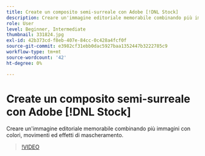 ```yaml
---
title: Create un composito semi-surreale con Adobe [!DNL Stock]
description: Creare un'immagine editoriale memorabile combinando più immagini con colori, movimenti ed effetti di mascheramento
role: User
level: Beginner, Intermediate
thumbnail: 331824.jpg
exl-id: 42b373cd-f8eb-407e-84cc-0c428a4fcf0f
source-git-commit: e3982cf31ebb0dac5927baa1352447b3222785c9
workflow-type: tm+mt
source-wordcount: '42'
ht-degree: 0%

---
```


# Create un composito semi-surreale con Adobe [!DNL Stock]

Creare un&#39;immagine editoriale memorabile combinando più immagini con colori, movimenti ed effetti di mascheramento.

>[!VIDEO](https://video.tv.adobe.com/v/331824?hidetitle=true)
